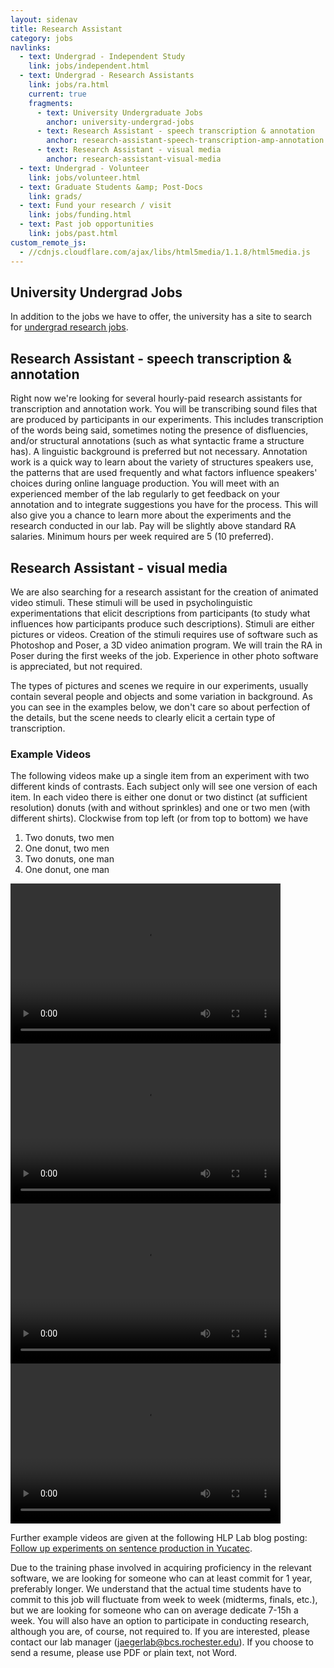 ```yaml
---
layout: sidenav
title: Research Assistant
category: jobs
navlinks:
  - text: Undergrad - Independent Study
    link: jobs/independent.html
  - text: Undergrad - Research Assistants
    link: jobs/ra.html
    current: true
    fragments:
      - text: University Undergraduate Jobs
        anchor: university-undergrad-jobs
      - text: Research Assistant - speech transcription & annotation
        anchor: research-assistant-speech-transcription-amp-annotation
      - text: Research Assistant - visual media
        anchor: research-assistant-visual-media
  - text: Undergrad - Volunteer
    link: jobs/volunteer.html
  - text: Graduate Students &amp; Post-Docs
    link: grads/
  - text: Fund your research / visit
    link: jobs/funding.html
  - text: Past job opportunities
    link: jobs/past.html
custom_remote_js:
  - //cdnjs.cloudflare.com/ajax/libs/html5media/1.1.8/html5media.js
---
```


## University Undergrad Jobs

In addition to the jobs we have to offer, the university has a site to search for [undergrad research jobs](https://www.rochester.edu/college/ugresearch/opportunities.html).

## Research Assistant - speech transcription & annotation

Right now we're looking for several hourly-paid research assistants for transcription
and annotation work. You will be transcribing sound files that are produced by
participants in our experiments. This includes transcription of the words being
said, sometimes noting the presence of disfluencies, and/or structural annotations
(such as what syntactic frame a structure has). A linguistic background is preferred
but not necessary. Annotation work is a quick way to learn about the variety of
structures speakers use, the patterns that are used frequently and what factors
influence speakers' choices during online language production. You will meet with
an experienced member of the lab regularly to get feedback on your annotation and
to integrate suggestions you have for the process. This will also give you a chance
to learn more about the experiments and the research conducted in our lab. Pay will
be slightly above standard RA salaries. Minimum hours per week required are 5 (10 preferred).

## Research Assistant - visual media

We are also searching for a research assistant for the creation of animated video stimuli. These stimuli will be used in psycholinguistic experimentations that elicit descriptions from participants (to study what influences how participants produce such descriptions). Stimuli are either pictures or videos. Creation of the stimuli requires use of software such as Photoshop and Poser, a 3D video animation program. We will train the RA in Poser during the first weeks of the job. Experience in other photo software is appreciated, but not required.

The types of pictures and scenes we require in our experiments, usually contain several people and objects and some variation in background. As you can see in the examples below, we don't care so about perfection of the details, but the scene needs to clearly elicit a certain type of transcription.

### Example Videos

The following videos make up a single item from an experiment with two different kinds of contrasts. Each subject only will see one version of each item. In each video there is either one donut or two distinct (at sufficient resolution) donuts (with and without sprinkles) and one or two men (with different shirts). Clockwise from top left (or from top to bottom) we have

  1. Two donuts, two men
  2. One donut, two men
  3. Two donuts, one man
  4. One donut, one man


<video width="432" height="256" controls>
    <source src="givedonutman0.ogv" type="video/ogg" />
    <source src="givedonutman0.mp4" type="video/mp4" />
</video>
<video width="432" height="256" controls>
    <source src="givedonutman1.ogv" type="video/ogg" />
    <source src="givedonutman1.mp4" type="video/mp4" />
</video>
<video width="432" height="256" controls>
    <source src="givedonutman2.ogv" type="video/ogg" />
    <source src="givedonutman2.mp4" type="video/mp4" />
</video>
<video width="432" height="256" controls>
    <source src="givedonutman3.ogv" type="video/ogg" />
    <source src="givedonutman3.mp4" type="video/mp4" />
</video>

Further example videos are given at the following HLP Lab blog posting: [Follow up experiments on sentence production in Yucatec](http://hlplab.wordpress.com/2008/07/26/follow-up-experiments-on-sentence-production-in-yucatec/).

Due to the training phase involved in acquiring proficiency in the relevant software, we are looking for someone who can at least commit for 1 year, preferably longer. We understand that the actual time students have to commit to this job will fluctuate from week to week (midterms, finals, etc.), but we are looking for someone who can on average dedicate 7-15h a week. You will also have an option to participate in conducting research, although you are, of course, not required to. If you are interested, please contact our lab manager (<jaegerlab@bcs.rochester.edu>). If you choose to send a resume, please use PDF or plain text, not Word.
